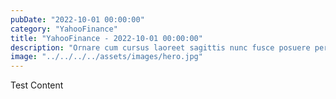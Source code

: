 ```yaml
---
pubDate: "2022-10-01 00:00:00"
category: "YahooFinance"
title: "YahooFinance - 2022-10-01 00:00:00"
description: "Ornare cum cursus laoreet sagittis nunc fusce posuere per euismod dis vehicula a, semper fames lacus maecenas dictumst pulvinar neque enim non potenti. Torquent hac sociosqu eleifend potenti."
image: "../../../../assets/images/hero.jpg"
---
```

Test Content